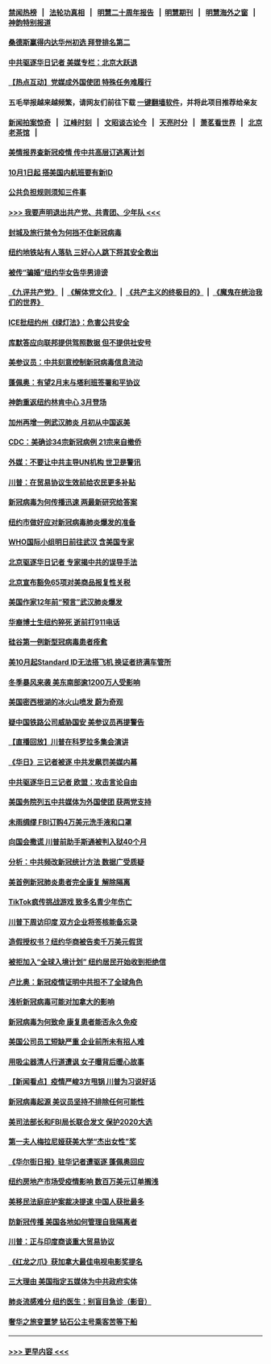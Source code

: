 #### [禁闻热榜](热点新闻.md?=0)  &nbsp;&nbsp;|&nbsp;&nbsp; [法轮功真相](https://github.com/gfw-breaker/truth/blob/master/README.md?=0) &nbsp;&nbsp;|&nbsp;&nbsp; [明慧二十周年报告](https://github.com/gfw-breaker/mh-reports/blob/master/README.md?=0) &nbsp;&nbsp;|&nbsp;&nbsp;[明慧期刊](https://github.com/gfw-breaker/mh-qikan) &nbsp;&nbsp;|&nbsp;&nbsp; [明慧海外之窗](https://github.com/gfw-breaker/mh-news/blob/master/README.md?=0) &nbsp;&nbsp;|&nbsp;&nbsp; [神韵特别报道](https://github.com/gfw-breaker/mh-news/blob/master/shenyun.md?=0)
#### [桑德斯赢得内达华州初选 拜登排名第二](../pages/nsc412/n11888760.md?t=02231602) 
#### [中共驱逐华日记者 美媒专栏：北京大跃退](../pages/nsc412/n11888453.md?t=02231602) 
#### [【热点互动】党媒成外国使团 特殊任务难履行](../pages/nsc412/n11888306.md?t=02231602) 
#### 五毛举报越来越频繁，请网友们前往下载 [一键翻墙软件](https://github.com/gfw-breaker/ssr-accounts)，并将此项目推荐给亲友
#### [新闻拍案惊奇](https://github.com/gfw-breaker/banned-news/blob/master/pages/link4.md) &nbsp;&nbsp;|&nbsp;&nbsp; [江峰时刻](https://github.com/gfw-breaker/banned-news/blob/master/pages/link4.md) &nbsp;&nbsp;|&nbsp;&nbsp; [文昭谈古论今](https://github.com/gfw-breaker/banned-news/blob/master/pages/link4.md) &nbsp;&nbsp;|&nbsp;&nbsp; [天亮时分](https://github.com/gfw-breaker/banned-news/blob/master/pages/link4.md) &nbsp;&nbsp;|&nbsp;&nbsp; [萧茗看世界](https://github.com/gfw-breaker/banned-news/blob/master/pages/link4.md) &nbsp;&nbsp;|&nbsp;&nbsp; [北京老茶馆](https://github.com/gfw-breaker/banned-news/blob/master/pages/link4.md) &nbsp;&nbsp;|&nbsp;&nbsp; 
#### [美情报界查新冠疫情 传中共高层订逃离计划](../pages/nsc412/n11888161.md?t=02231602) 
#### [10月1日起 搭美国内航班要有新ID](../pages/nsc412/n11888243.md?t=02231602) 
#### [公共负担规则须知三件事](../pages/nsc412/n11888123.md?t=02231602) 
#### [>>> 我要声明退出共产党、共青团、少年队 <<<](https://github.com/begood0513/goodnews/blob/master/quit/letter.md) 
#### [封城及旅行禁令为何挡不住新冠病毒](../pages/nsc412/n11888067.md?t=02231602) 
#### [纽约地铁站有人落轨   三好心人跳下将其安全救出](../pages/nsc412/n11888088.md?t=02231602) 
#### [被传“骗婚”纽约华女告华男诽谤](../pages/nsc412/n11887303.md?t=02231602) 
#### [《九评共产党》](https://github.com/begood0513/9ping.md/blob/master/README.md) &nbsp;|&nbsp; [《解体党文化》](../../../../jtdwh.md/blob/master/README.md)  &nbsp;|&nbsp; [《共产主义的终极目的》](../../../../gczydzjmd.md/blob/master/README.md) &nbsp;|&nbsp; [《魔鬼在统治我们的世界》](../../../../mgztzwmdsj.md/blob/master/README.md) 
#### [ICE批纽约州《绿灯法》：危害公共安全](../pages/nsc412/n11887285.md?t=02231602) 
#### [库默答应向联邦提供驾照数据 但不提供社安号](../pages/nsc412/n11887269.md?t=02231602) 
#### [美参议员：中共刻意控制新冠病毒信息流动](../pages/nsc412/n11887949.md?t=02231602) 
#### [蓬佩奥：有望2月末与塔利班签署和平协议](../pages/nsc412/n11887248.md?t=02231602) 
#### [神韵重返纽约林肯中心 3月登场](../pages/nsc412/n11885013.md?t=02231602) 
#### [加州再增一例武汉肺炎 月初从中国返美](../pages/nsc412/n11886929.md?t=02231602) 
#### [CDC：美确诊34宗新冠病例 21宗来自撤侨](../pages/nsc412/n11886795.md?t=02231602) 
#### [外媒：不要让中共主导UN机构 世卫是警讯](../pages/nsc412/n11886401.md?t=02231602) 
#### [川普：在贸易协议生效前给农民更多补贴](../pages/nsc412/n11886549.md?t=02231602) 
#### [新冠病毒为何传播迅速 两最新研究给答案](../pages/nsc412/n11886505.md?t=02231602) 
#### [纽约市做好应对新冠病毒肺炎爆发的准备](../pages/nsc412/n11885019.md?t=02231602) 
#### [WHO国际小组明日前往武汉 含美国专家](../pages/nsc412/n11886380.md?t=02231602) 
#### [北京驱逐华日记者 专家揭中共的误导手法](../pages/nsc412/n11886124.md?t=02231602) 
#### [北京宣布豁免65项对美商品报复性关税](../pages/nsc412/n11885960.md?t=02231602) 
#### [美国作家12年前“预言”武汉肺炎爆发](../pages/nsc412/n11885487.md?t=02231602) 
#### [华裔博士生纽约猝死  逝前打911电话](../pages/nsc412/n11885007.md?t=02231602) 
#### [硅谷第一例新型冠病毒患者痊愈](../pages/nsc412/n11885163.md?t=02231602) 
#### [美10月起Standard ID无法搭飞机  换证者挤满车管所](../pages/nsc412/n11885036.md?t=02231602) 
#### [冬季暴风来袭 美东南部逾1200万人受影响](../pages/nsc412/n11884620.md?t=02231602) 
#### [美国密西根湖的冰火山喷发 蔚为奇观](../pages/nsc412/n11884842.md?t=02231602) 
#### [疑中国铁路公司威胁国安 美参议员再提警告](../pages/nsc412/n11884300.md?t=02231602) 
#### [【直播回放】川普在科罗拉多集会演讲](../pages/nsc412/n11883640.md?t=02231602) 
#### [《华日》三记者被逐 中共发飙罚美媒内幕](../pages/nsc412/n11884184.md?t=02231602) 
#### [中共驱逐华日三记者 欧盟：攻击言论自由](../pages/nsc412/n11884179.md?t=02231602) 
#### [美国务院列五中共媒体为外国使团 获两党支持](../pages/nsc412/n11883954.md?t=02231602) 
#### [未雨绸缪 FBI订购4万美元洗手液和口罩](../pages/nsc412/n11883960.md?t=02231602) 
#### [向国会撒谎 川普前助手斯通被判入狱40个月](../pages/nsc412/n11883930.md?t=02231602) 
#### [分析：中共频改新冠统计方法 数据广受质疑](../pages/nsc412/n11883875.md?t=02231602) 
#### [美首例新冠肺炎患者完全康复 解除隔离](../pages/nsc412/n11883754.md?t=02231602) 
#### [TikTok疯传挑战游戏 致多名青少年伤亡](../pages/nsc412/n11883598.md?t=02231602) 
#### [川普下周访印度 双方企业将签核能备忘录](../pages/nsc412/n11883604.md?t=02231602) 
#### [造假授权书？纽约华商被告卖千万美元假货](../pages/nsc412/n11882429.md?t=02231602) 
#### [被拒加入“全球入境计划”  纽约居民开始收到拒绝信](../pages/nsc412/n11882417.md?t=02231602) 
#### [卢比奥：新冠疫情证明中共担不了全球角色](../pages/nsc412/n11881340.md?t=02231602) 
#### [浅析新冠病毒可能对加拿大的影响](../pages/nsc412/n11879775.md?t=02231602) 
#### [新冠病毒为何致命 康复患者能否永久免疫](../pages/nsc412/n11881488.md?t=02231602) 
#### [美国公司员工短缺严重 企业前所未有招人难](../pages/nsc412/n11881792.md?t=02231602) 
#### [用吸尘器清人行道遭讽 女子曝背后暖心故事](../pages/nsc412/n11881702.md?t=02231602) 
#### [【新闻看点】疫情严峻3方甩锅 川普为习说好话](../pages/nsc412/n11881049.md?t=02231602) 
#### [新冠病毒起源 美议员坚持不排除任何可能性](../pages/nsc412/n11881179.md?t=02231602) 
#### [美司法部长和FBI局长联合发文 保护2020大选](../pages/nsc412/n11881522.md?t=02231602) 
#### [第一夫人梅拉尼娅获美大学“杰出女性”奖](../pages/nsc412/n11881185.md?t=02231602) 
#### [《华尔街日报》驻华记者遭驱逐 蓬佩奥回应](../pages/nsc412/n11881166.md?t=02231602) 
#### [纽约房地产市场受疫情影响  数百万美元订单搁浅](../pages/nsc412/n11879548.md?t=02231602) 
#### [美移民法庭庇护案裁决提速 中国人获批最多](../pages/nsc412/n11879431.md?t=02231602) 
#### [防新冠传播 美国各地如何管理自我隔离者](../pages/nsc412/n11881062.md?t=02231602) 
#### [川普：正与印度商谈重大贸易协议](../pages/nsc412/n11880861.md?t=02231602) 
#### [《红龙之爪》获加拿大最佳电视电影奖提名](../pages/nsc412/n11879517.md?t=02231602) 
#### [三大理由 美国指定五媒体为中共政府实体](../pages/nsc412/n11878945.md?t=02231602) 
#### [肺炎流感难分 纽约医生：别盲目急诊（影音）](../pages/nsc412/n11879426.md?t=02231602) 
#### [奢华之旅变噩梦 钻石公主号乘客苦等下船](../pages/nsc412/n11879192.md?t=02231602) 

----
#### [ >>> 更早内容 <<< ](../indexes/nsc412-earlier.md)
